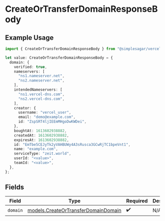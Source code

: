# CreateOrTransferDomainResponseBody

## Example Usage

```typescript
import { CreateOrTransferDomainResponseBody } from "@simplesagar/vercel/models/createortransferdomainop.js";

let value: CreateOrTransferDomainResponseBody = {
  domain: {
    verified: true,
    nameservers: [
      "ns1.nameserver.net",
      "ns2.nameserver.net",
    ],
    intendedNameservers: [
      "ns1.vercel-dns.com",
      "ns2.vercel-dns.com",
    ],
    creator: {
      username: "vercel_user",
      email: "demo@example.com",
      id: "ZspSRT4ljIEEmMHgoDwKWDei",
    },
    boughtAt: 1613602938882,
    createdAt: 1613602938882,
    expiresAt: 1613602938882,
    id: "EmTbe5CEJyTk2yVAHBUWy4A3sRusca3GCwRjTC1bpeVnt1",
    name: "example.com",
    serviceType: "zeit.world",
    userId: "<value>",
    teamId: "<value>",
  },
};
```

## Fields

| Field                                                                            | Type                                                                             | Required                                                                         | Description                                                                      |
| -------------------------------------------------------------------------------- | -------------------------------------------------------------------------------- | -------------------------------------------------------------------------------- | -------------------------------------------------------------------------------- |
| `domain`                                                                         | [models.CreateOrTransferDomainDomain](../models/createortransferdomaindomain.md) | :heavy_check_mark:                                                               | N/A                                                                              |